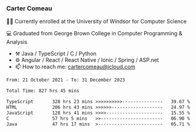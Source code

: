 ### Carter Comeau

🙋‍♂️ Currently enrolled at the University of Windsor for Computer Science

💻 Graduated from George Brown College in Computer Programming & Analysis

- ⚒️ Java / TypeScript / C / Python
- ⚙️ Angular / React / React Native / Ionic / Spring / ASP.net
- 📫 How to reach me: cartercomeau@icloud.com

<!--START_SECTION:waka-->

```txt
From: 21 October 2021 - To: 31 December 2023

Total Time: 827 hrs 45 mins

TypeScript       328 hrs 23 mins >>>>>>>>>>---------------   39.67 %
HTML             206 hrs 43 mins >>>>>>-------------------   24.97 %
JavaScript       128 hrs 41 mins >>>>---------------------   15.55 %
C                57 hrs 5 mins   >>-----------------------   06.90 %
Java             47 hrs 17 mins  >------------------------   05.71 %
```

<!--END_SECTION:waka-->

